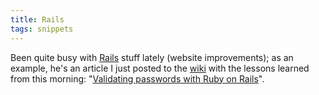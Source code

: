 ```yaml
---
title: Rails
tags: snippets
---
```


Been quite busy with [Rails](http://wincent.dev/wiki/Rails) stuff lately (website improvements); as an example, he's an article I just posted to the [wiki](http://wincent.dev/wiki/wiki) with the lessons learned from this morning: "[Validating passwords with Ruby on Rails](http://wincent.dev/wiki/Validating%20passwords%20with%20Ruby%20on%20Rails)".
